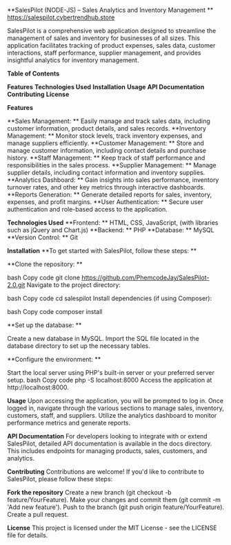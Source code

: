 **SalesPilot (NODE-JS) – Sales Analytics and Inventory Management **
https://salespilot.cybertrendhub.store

SalesPilot is a comprehensive web application designed to streamline the management of sales and inventory for businesses of all sizes. This application facilitates tracking of product expenses, sales data, customer interactions, staff performance, supplier management, and provides insightful analytics for inventory management.

**Table of Contents**

**Features**
**Technologies Used**
**Installation**
**Usage**
**API Documentation**
**Contributing**
**License**

**Features**

**Sales Management: **
Easily manage and track sales data, including customer information, product details, and sales records.
**Inventory Management: ** 
Monitor stock levels, track inventory expenses, and manage suppliers efficiently.
**Customer Management: ** 
Store and manage customer information, including contact details and purchase history.
**Staff Management: ** 
Keep track of staff performance and responsibilities in the sales process.
**Supplier Management: ** 
Manage supplier details, including contact information and inventory supplies.
**Analytics Dashboard: ** 
Gain insights into sales performance, inventory turnover rates, and other key metrics through interactive dashboards.
**Reports Generation: ** 
Generate detailed reports for sales, inventory, expenses, and profit margins.
**User Authentication: ** 
Secure user authentication and role-based access to the application.

**Technologies Used**
**Frontend: **
HTML, CSS, JavaScript, (with libraries such as jQuery and Chart.js)
**Backend: ** 
PHP
**Database: ** 
MySQL
**Version Control: ** 
Git


**Installation**
**To get started with SalesPilot, follow these steps: **

**Clone the repository: **

bash
Copy code
git clone https://github.com/PhemcodeJay/SalesPilot-2.0.git
Navigate to the project directory:

bash
Copy code
cd salespilot
Install dependencies (if using Composer):

bash
Copy code
composer install

**Set up the database: **

Create a new database in MySQL.
Import the SQL file located in the database directory to set up the necessary tables.

**Configure the environment: **

Start the local server using PHP's built-in server or your preferred server setup.
bash
Copy code
php -S localhost:8000
Access the application at http://localhost:8000.

**Usage**
Upon accessing the application, you will be prompted to log in.
Once logged in, navigate through the various sections to manage sales, inventory, customers, staff, and suppliers.
Utilize the analytics dashboard to monitor performance metrics and generate reports.

**API Documentation**
For developers looking to integrate with or extend SalesPilot, detailed API documentation is available in the docs directory. This includes endpoints for managing products, sales, customers, and analytics.

**Contributing**
Contributions are welcome! If you'd like to contribute to SalesPilot, please follow these steps:

**Fork the repository**
Create a new branch (git checkout -b feature/YourFeature).
Make your changes and commit them (git commit -m 'Add new feature').
Push to the branch (git push origin feature/YourFeature).
Create a pull request.

**License**
This project is licensed under the MIT License - see the LICENSE file for details.


